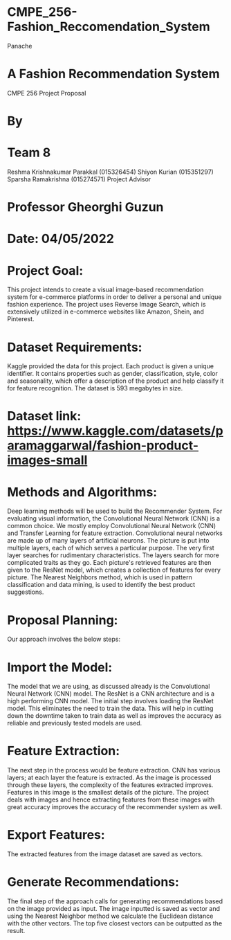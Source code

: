 # CMPE_256-Fashion_Reccomendation_System
Panache
# A Fashion Recommendation System
CMPE 256 Project Proposal
# By
# Team 8
Reshma Krishnakumar Parakkal (015326454)
Shiyon Kurian (015351297)
Sparsha Ramakrishna (015274571)
Project Advisor
# Professor Gheorghi Guzun
# Date: 04/05/2022
# Project Goal:
This project intends to create a visual image-based recommendation system for e-commerce platforms in order to deliver a personal and unique fashion experience. The project uses Reverse Image Search, which is extensively utilized in e-commerce websites like Amazon, Shein, and Pinterest.
# Dataset Requirements:
Kaggle provided the data for this project. Each product is given a unique identifier. It contains properties such as gender, classification, style, color and seasonality, which offer a description of the product and help classify it for feature recognition. The dataset is 593 megabytes in size.
# Dataset link: https://www.kaggle.com/datasets/paramaggarwal/fashion-product-images-small
# Methods and Algorithms:
Deep learning methods will be used to build the Recommender System. For evaluating visual information, the Convolutional Neural Network (CNN) is a common choice. We mostly employ Convolutional Neural Network (CNN) and Transfer Learning for feature extraction. Convolutional neural networks are made up of many layers of artificial neurons. The picture is put into multiple layers, each of which serves a particular purpose. The very first layer searches for rudimentary characteristics. The layers search for more complicated traits as they go. Each picture's retrieved features are then given to the ResNet model, which creates a collection of features for every picture. The Nearest Neighbors method, which is used in pattern classification and data mining, is used to identify the best product suggestions.
# Proposal Planning:
Our approach involves the below steps:
# Import the Model:
The model that we are using, as discussed already is the Convolutional Neural Network (CNN) model. The ResNet is a CNN architecture and is a high performing CNN model. The initial step involves loading the ResNet model. This eliminates the need to train the data. This will help in cutting down the downtime taken to train data as well as improves the accuracy as reliable and previously tested models are used.
# Feature Extraction:
The next step in the process would be feature extraction. CNN has various layers; at each layer the feature is extracted. As the image is processed through these layers, the complexity of the features extracted improves. Features in this image is the smallest details of the picture. The project deals with images and hence extracting features from these images with great accuracy improves the accuracy of the recommender system as well.
# Export Features:
The extracted features from the image dataset are saved as vectors.
# Generate Recommendations:
The final step of the approach calls for generating recommendations based on the image provided as input. The image inputted is saved as vector and using the Nearest Neighbor method we calculate the Euclidean distance with the other vectors. The top five closest vectors can be outputted as the result.
